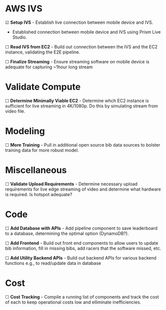 # AWS IVS

&#x2611; **Setup IVS** - Establish live connection between mobile device and IVS.

- Established connection between mobile device and IVS using Prism Live Studio.

&#x2610; **Read IVS from EC2** - Build out connection between the IVS and the EC2 instance, validating the E2E pipeline.

&#x2610; **Finalize Streaming** - Ensure streaming software on mobile device is adequate for capturing ~1hour long stream

# Validate Compute

&#x2610; **Determine Minimally Viable EC2** - Determine whch EC2 instance is sufficient for live streaming in 4K/1080p. Do this by simulating stream from video file.

# Modeling

&#x2610; **More Training** - Pull in additional open source bib data sources to bolster training data for more robust model.

# Miscellaneous

&#x2610; **Validate Upload Requirements** - Determine necessary upload requirements for live edge streaming of video and determine what hardware is required. Is hotspot adequate?

# Code

&#x2610; **Add Database with APIs** - Add pipeline component to save leaderboard to a database, determining the optimal option (DynamoDB?).

&#x2610; **Add Frontend** - Build out front end components to allow users to update bib information, fill in missing bibs, add racers that the software missed, etc.

&#x2610; **Add Utility Backend APIs** - Build out backend APIs for various backend functions e.g., to read/update data in database

# Cost
&#x2610; **Cost Tracking** - Compile a running list of components and track the cost of each to keep operational costs low and elliminate inefficiencies.